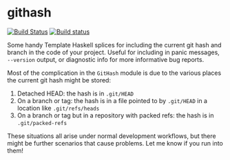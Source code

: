 # githash

[![Build Status](https://travis-ci.org/snoyberg/githash.svg?branch=master)](https://travis-ci.org/snoyberg/githash)
[![Build status](https://ci.appveyor.com/api/projects/status/g5asio63nfjjhx50/branch/master?svg=true)](https://ci.appveyor.com/project/snoyberg/githash/branch/master)

Some handy Template Haskell splices for including the current git hash
and branch in the code of your project. Useful for including in panic
messages, `--version` output, or diagnostic info for more informative
bug reports.

Most of the complication in the `GitHash` module is due to the various
places the current git hash might be stored:

1. Detached HEAD: the hash is in `.git/HEAD`
2. On a branch or tag: the hash is in a file pointed to by `.git/HEAD`
in a location like `.git/refs/heads`
3. On a branch or tag but in a repository with packed refs: the hash is
in `.git/packed-refs`

These situations all arise under normal development workflows, but
there might be further scenarios that cause problems. Let me know if
you run into them!
